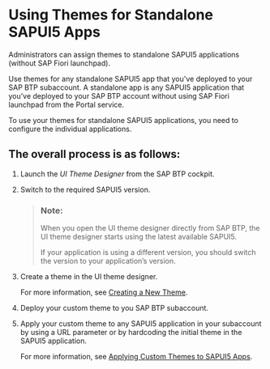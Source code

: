<!-- loio455d21820d6946a4b58c8e55e0e6c194 -->

# Using Themes for Standalone SAPUI5 Apps

Administrators can assign themes to standalone SAPUI5 applications \(without SAP Fiori launchpad\).

Use themes for any standalone SAPUI5 app that you've deployed to your SAP BTP subaccount. A standalone app is any SAPUI5 application that you’ve deployed to your SAP BTP account without using SAP Fiori launchpad from the Portal service.

To use your themes for standalone SAPUI5 applications, you need to configure the individual applications.



<a name="loio455d21820d6946a4b58c8e55e0e6c194__section_gyv_y1v_c2b"/>

## The overall process is as follows:

1.  Launch the *UI Theme Designer* from the SAP BTP cockpit.

2.  Switch to the required SAPUI5 version.

    > ### Note:  
    > When you open the UI theme designer directly from SAP BTP, the UI theme designer starts using the latest available SAPUI5.
    > 
    > If your application is using a different version, you should switch the version to your application’s version.

3.  Create a theme in the UI theme designer.

    For more information, see [Creating a New Theme](../creating-a-new-theme-72c730b.md).

4.  Deploy your custom theme to you SAP BTP subaccount.

5.  Apply your custom theme to any SAPUI5 application in your subaccount by using a URL parameter or by hardcoding the initial theme in the SAPUI5 application.

    For more information, see [Applying Custom Themes to SAPUI5 Apps](applying-custom-themes-to-sapui5-apps-eeb654b.md).


